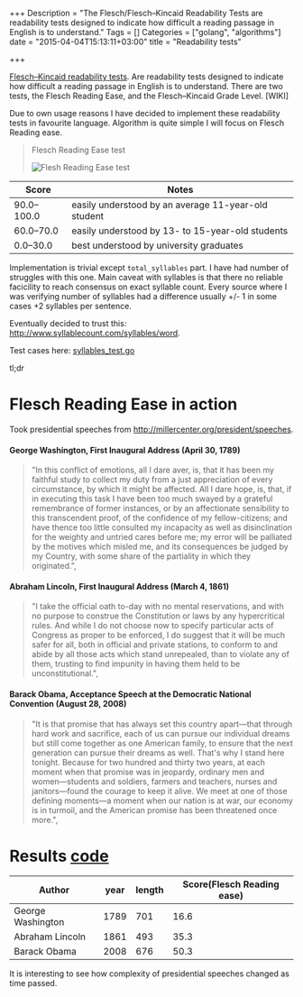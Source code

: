 +++
Description = "The Flesch/Flesch–Kincaid Readability Tests are readability tests designed to indicate how difficult a reading passage in English is to understand."
Tags = []
Categories = ["golang", "algorithms"]
date = "2015-04-04T15:13:11+03:00"
title = "Readability tests"

+++

[Flesch–Kincaid readability tests](http://en.wikipedia.org/wiki/Flesch%E2%80%93Kincaid_readability_tests).
Are readability tests designed to indicate how difficult a reading passage in English is to understand. There are two tests, the Flesch Reading Ease, and the Flesch–Kincaid Grade Level. [WIKI]

Due to own usage reasons I have decided to implement these readability tests in favourite language.
Algorithm is quite simple I will focus on Flesch Reading ease.

> Flesch Reading Ease test
>
> ![Flesh Reading Ease test](/images/reading_ease.png)

| Score | Notes |
| ----- | ----- |
| 90.0–100.0 | easily understood by an average 11-year-old student |
| 60.0–70.0 | easily understood by 13- to 15-year-old students |
| 0.0–30.0 | best understood by university graduates |

Implementation is trivial except ``total_syllables`` part. I have had number of struggles with this one.
Main caveat with syllables is that there no reliable facicility to reach consensus on exact syllable count.
Every source where I was verifying number of syllables had a difference usually +/- 1 in some cases +2 syllables per sentence.

Eventually decided to trust this: http://www.syllablecount.com/syllables/word.

Test cases here: [syllables_test.go](https://github.com/ernestas-poskus/syllables/blob/master/syllables_test.go)

tl;dr

# Flesch Reading Ease in action

Took presidential speeches from http://millercenter.org/president/speeches.

#### George Washington, First Inaugural Address (April 30, 1789)

> "In this conflict of emotions, all I dare aver, is, that it has been my faithful study to collect my duty from a just appreciation of every circumstance, by which it might be affected. All I dare hope, is, that, if in executing this task I have been too much swayed by a grateful remembrance of former instances, or by an affectionate sensibility to this transcendent proof, of the confidence of my fellow-citizens; and have thence too little consulted my incapacity as well as disinclination for the weighty and untried cares before me; my error will be palliated by the motives which misled me, and its consequences be judged by my Country, with some share of the partiality in which they originated.",

#### Abraham Lincoln, First Inaugural Address (March 4, 1861)

> "I take the official oath to-day with no mental reservations, and with no purpose to construe the Constitution or laws by any hypercritical rules. And while I do not choose now to specify particular acts of Congress as proper to be enforced, I do suggest that it will be much safer for all, both in official and private stations, to conform to and abide by all those acts which stand unrepealed, than to violate any of them, trusting to find impunity in having them held to be unconstitutional.",

#### Barack Obama, Acceptance Speech at the Democratic National Convention (August 28, 2008)

> "It is that promise that has always set this country apart—that through hard work and sacrifice, each of us can pursue our individual dreams but still come together as one American family, to ensure that the next generation can pursue their dreams as well. That's why I stand here tonight. Because for two hundred and thirty two years, at each moment when that promise was in jeopardy, ordinary men and women—students and soldiers, farmers and teachers, nurses and janitors—found the courage to keep it alive. We meet at one of those defining moments—a moment when our nation is at war, our economy is in turmoil, and the American promise has been threatened once more.",

# Results [code](/code/flesch_reading_ease.go)

| Author | year | length | Score(Flesch Reading ease) |
| ------ | ---- | ------ | -------------------------- |
| George Washington | 1789| 701 | 16.6 |
| Abraham Lincoln | 1861 | 493 | 35.3 |
| Barack Obama | 2008 | 676 | 50.3 |

It is interesting to see how complexity of presidential speeches changed as time passed.
